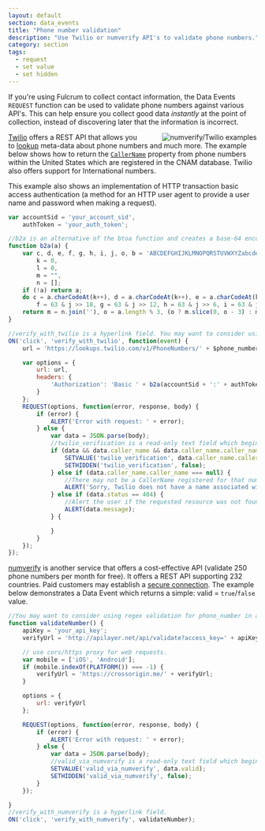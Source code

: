 ```yaml
---
layout: default
section: data_events
title: "Phone number validation"
description: "Use Twilio or numverify API's to validate phone numbers."
category: section
tags:
  - request
  - set value
  - set hidden
---
```


If you're using Fulcrum to collect contact information, the Data Events `REQUEST` function can be used to validate phone numbers against various API's. This can help ensure you collect good data _instantly_ at the point of collection, instead of discovering later that the information is incorrect.

<img src="../media/phone-number-validation.gif" alt="numverify/Twilio examples" style="float: right; margin-left: 40px;" />

[Twilio](https://www.twilio.com/) offers a REST API that allows you to [lookup](https://www.twilio.com/lookup) meta-data about phone numbers and much more. The example below shows how to return the [`CallerName`](https://www.twilio.com/docs/api/lookups#lookups-caller-name) property from phone numbers within the United States which are registered in the CNAM database. Twilio also offers support for International numbers.

This example also shows an implementation of HTTP transaction basic access authentication (a method for an HTTP user agent to provide a user name and password when making a request).

```js
var accountSid = 'your_account_sid',
    authToken = 'your_auth_token';

//b2a is an alternative of the btoa function and creates a base-64 encoded ASCII string from a "string" of binary data. Source: https://gist.github.com/JavaScript-Packer/6a00b61b270f387e2453
function b2a(a) {
    var c, d, e, f, g, h, i, j, o, b = 'ABCDEFGHIJKLMNOPQRSTUVWXYZabcdefghijklmnopqrstuvwxyz0123456789+/=',
        k = 0,
        l = 0,
        m = "",
        n = [];
    if (!a) return a;
    do c = a.charCodeAt(k++), d = a.charCodeAt(k++), e = a.charCodeAt(k++), j = c << 16 | d << 8 | e,
        f = 63 & j >> 18, g = 63 & j >> 12, h = 63 & j >> 6, i = 63 & j, n[l++] = b.charAt(f) + b.charAt(g) + b.charAt(h) + b.charAt(i); while (k < a.length);
    return m = n.join(''), o = a.length % 3, (o ? m.slice(0, o - 3) : m) + '==='.slice(o || 3);
}

//verify_with_twilio is a hyperlink field. You may want to consider using regex validation for phone_number in a text field but a numeric field works too.
ON('click', 'verify_with_twilio', function(event) {
    url = 'https://lookups.twilio.com/v1/PhoneNumbers/' + $phone_number + '?Type=carrier&Type=caller-name';

    var options = {
        url: url,
        headers: {
            'Authorization': 'Basic ' + b2a(accountSid + ':' + authToken)
        }
    };
    REQUEST(options, function(error, response, body) {
        if (error) {
            ALERT('Error with request: ' + error);
        } else {
            var data = JSON.parse(body);
            //twilio_verification is a read-only text field which begins as hidden. We unhide it with SETHIDDEN if there is data returned.
            if (data && data.caller_name && data.caller_name.caller_name) {
                SETVALUE('twilio_verification', data.caller_name.caller_name);
                SETHIDDEN('twilio_verification', false);
            } else if (data.caller_name.caller_name === null) {
                //There may not be a CallerName registered for that number, but let's try returning Carrier name and type.
                ALERT('Sorry, Twilio does not have a name associated with this number. It appears to be a ' + data.carrier.type + ' number with the ' + data.carrier.name + ' carrier however.');
            } else if (data.status == 404) {
                //Alert the user if the requested resource was not found.
                ALERT(data.message);
            } {

            }
        }
    });
});
```

[numverify](https://numverify.com/) is another service that offers a cost-effective API (validate 250 phone numbers per month for free). It offers a REST API supporting 232 countries. Paid customers may establish a [secure connection](https://numverify.com/documentation#https). The example below demonstrates a Data Event which returns a simple: valid = `true`/`false` value.

```js
//You may want to consider using regex validation for phone_number in a text field but a numeric field works too.
function validateNumber() {
    apiKey = 'your_api_key';
    verifyUrl = 'http://apilayer.net/api/validate?access_key=' + apiKey + '&number=' + $phone_number + '&format=1';

    // use cors/https proxy for web requests.
    var mobile = ['iOS', 'Android'];
    if (mobile.indexOf(PLATFORM()) === -1) {
        verifyUrl = 'https://crossorigin.me/' + verifyUrl;
    }

    options = {
        url: verifyUrl
    };

    REQUEST(options, function(error, response, body) {
        if (error) {
            ALERT('Error with request: ' + error);
        } else {
            var data = JSON.parse(body);
            //valid_via_numverify is a read-only text field which begins as hidden. We unhide it with SETHIDDEN when data is returned.
            SETVALUE('valid_via_numverify', data.valid);
            SETHIDDEN('valid_via_numverify', false);
        }
    });

}
//verify_with_numverify is a hyperlink field.
ON('click', 'verify_with_numverify', validateNumber);
```
